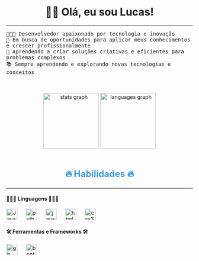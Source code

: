 <!-- Título -->
<div style="text-align: center;">
  <h1 align="center">👋🏿 Olá, eu sou Lucas!</h1>
  <hr>
</div>
<!-- Apresentação -->
<p align="left">
  <samp>
    👨🏿‍💻 Desenvolvedor apaixonado por tecnologia e inovação<br>
    🔭 Em busca de oportunidades para aplicar meus conhecimentos e crescer profissionalmente<br>
    🎨 Aprendendo a criar soluções criativas e eficientes para problemas complexos<br>
    📚 Sempre aprendendo e explorando novas tecnologias e conceitos<br>
  </samp>
</p>
<br>
<br>
<!-- GitHub Stats -->
<div align="center">
  <img src="https://github-readme-stats.vercel.app/api?username=Lucas-Teles&hide_title=false&hide_rank=false&show_icons=true&include_all_commits=false&count_private=true&disable_animations=false&theme=merko&locale=en&hide_border=false&order=1" height="150" alt="stats graph" />
  <img src="https://github-readme-stats.vercel.app/api/top-langs?username=Lucas-Teles&locale=en&hide_title=false&layout=compact&card_width=320&langs_count=5&theme=merko&hide_border=false&order=2" height="150" alt="languages graph" />
</div>
<br>
<!-- Habilidades -->
<h3 align="center" style="font-size: 24px; color: #3498db;">🔥 Habilidades 🔥</h3>

<hr>

<!-- Linguagens -->
<h4 align="left">👨🏿‍💻 Linguagens 👨🏿‍💻</h4>
<div align="left">
  <img src="https://cdn.jsdelivr.net/gh/devicons/devicon/icons/java/java-original.svg" height="30" alt="Java logo" />
  <img width="15" />
  <img src="https://cdn.jsdelivr.net/gh/devicons/devicon/icons/python/python-original.svg" height="30" alt="python logo"  />
  <img width="15" />
  <img src="https://cdn.jsdelivr.net/gh/devicons/devicon/icons/javascript/javascript-original.svg" height="30" alt="javascript logo"  />
  <img width="15" />
  <img src="https://cdn.jsdelivr.net/gh/devicons/devicon/icons/html5/html5-original.svg" height="30" alt="html5 logo"  />
  <img width="15" />
  <img src="https://cdn.jsdelivr.net/gh/devicons/devicon/icons/css3/css3-original.svg" height="30" alt="css3 logo"  />
</div>

<!-- Ferramentas e Frameworks -->
<h4 align="left">🛠 Ferramentas e Frameworks 🛠</h4>
<div align="left">
  <img src="https://cdn.jsdelivr.net/gh/devicons/devicon/icons/git/git-original.svg" height="30" alt="git logo"  />
  <img width="15" />
  <img src="https://cdn.jsdelivr.net/gh/devicons/devicon/icons/bootstrap/bootstrap-original.svg" height="30" alt="bootstrap logo"  />
</div>
